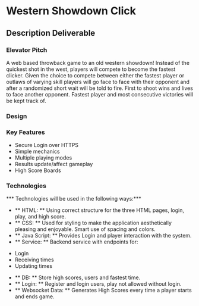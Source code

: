 # Western Showdown Click
## Description Deliverable
### Elevator Pitch
A web based throwback game to an old western showdown! Instead of the quickest shot in the west, players will compete to become the fastest clicker. Given the choice to compete between either the fastest player or outlaws of varying skill players will go face to face with their opponent and after a randomized short wait will be told to fire. First to shoot wins and lives to face another opponent. Fastest player and most consecutive victories will be kept track of.
### Design
### Key Features
+ Secure Login over HTTPS
+ Simple mechanics
+ Multiple playing modes
+ Results update/affect gameplay
+ High Score Boards
### Technologies
*** Technologies will be used in the following ways:***
- ** HTML: ** Using correct structure for the three HTML pages, login, play, and high score.
- ** CSS: ** Used for styling to make the application aesthetically pleasing and enjoyable. Smart use of spacing and colors.
- ** Java Script: ** Provides Login and player interaction with the system.
- ** Service: ** Backend service with endpoints for:
+ Login
+ Receiving times
+ Updating times
- ** DB: ** Store high scores, users and fastest time.
- ** Login: ** Register and login users, play not allowed without login.
- ** Websocket Data: ** Generates High Scores every time a player starts and ends game.
